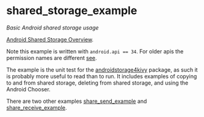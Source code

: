 # shared_storage_example

*Basic Android shared storage usage*

[Android Shared Storage Overview](https://github.com/Android-for-Python/Android-for-Python-Users#shared-storage).

Note this example is written with `android.api == 34`. For older apis the permission names are different [see](https://github.com/Android-for-Python/Android-for-Python-Users#storage-permissions).

The example is the unit test for the [androidstorage4kivy](https://github.com/Android-for-Python/androidstorage4kivy/blob/main/README.md) package, as such it is probably more useful to read than to run. It includes examples of copying to and from shared storage, deleting from shared storage, and using the Android Chooser.

There are two other examples [share_send_example](https://github.com/Android-for-Python/share_send_example) and [share_receive_example](https://github.com/Android-for-Python/share_receive_example).



